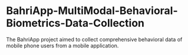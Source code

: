 # BahriApp-MultiModal-Behavioral-Biometrics-Data-Collection
The BahriApp project aimed to collect comprehensive behavioral data of mobile phone users from a mobile application. 
